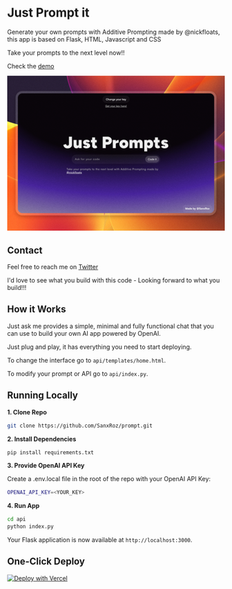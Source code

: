 # Just Prompt it

Generate your own prompts with Additive Prompting made by @nickfloats, this app is based on Flask, HTML, Javascript and CSS

Take your prompts to the next level now!!

Check the [demo](https://just-prompt.vercel.app/)

![Just Code](./api/static/Prompt.png)

## Contact

Feel free to reach me on [Twitter](https://twitter.com/SanxRoz)

I'd love to see what you build with this code - Looking forward to what you build!!!

## How it Works

Just ask me provides a simple, minimal and fully functional chat that you can use to build your own AI app powered by OpenAI.

Just plug and play, it has everything you need to start deploying.

To change the interface go to `api/templates/home.html`.

To modify your prompt or API go to `api/index.py`.

## Running Locally

**1. Clone Repo**

```bash
git clone https://github.com/SanxRoz/prompt.git
```

**2. Install Dependencies**

```bash
pip install requirements.txt
```

**3. Provide OpenAI API Key**

Create a .env.local file in the root of the repo with your OpenAI API Key:

```bash
OPENAI_API_KEY=<YOUR_KEY>
```

**4. Run App**

```bash
cd api
python index.py
```

Your Flask application is now available at `http://localhost:3000`.

## One-Click Deploy

[![Deploy with Vercel](https://vercel.com/button)](https://vercel.com/new/import?s=https%3A%2F%2Fgithub.com%2FSanxRoz%2Fask&hasTrialAvailable=1&showOptionalTeamCreation=false&project-name=just-ask&framework=other&totalProjects=1&remainingProjects=1)
